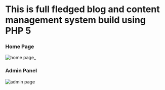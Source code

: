 # This is full fledged blog and content management system build using PHP 5

### Home Page

![home page_](https://user-images.githubusercontent.com/31515245/42435826-806f3854-8375-11e8-96b7-ec1037dd8096.PNG)

### Admin Panel
![admin page](https://user-images.githubusercontent.com/31515245/42435867-a2e3cbac-8375-11e8-977a-b9d544508853.png)
